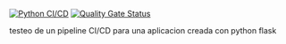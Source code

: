 [![Python CI/CD](https://github.com/jproigg/backend-Devops-ci-cd/actions/workflows/pipeline2.yml/badge.svg)](https://github.com/jproigg/backend-Devops-ci-cd/actions/workflows/pipeline2.yml) [![Quality Gate Status](https://sonarcloud.io/api/project_badges/measure?project=jproigg_backend-Devops-ci-cd&metric=alert_status)](https://sonarcloud.io/dashboard?id=jproigg_backend-Devops-ci-cd)


testeo de un pipeline CI/CD para una aplicacion creada con python flask
